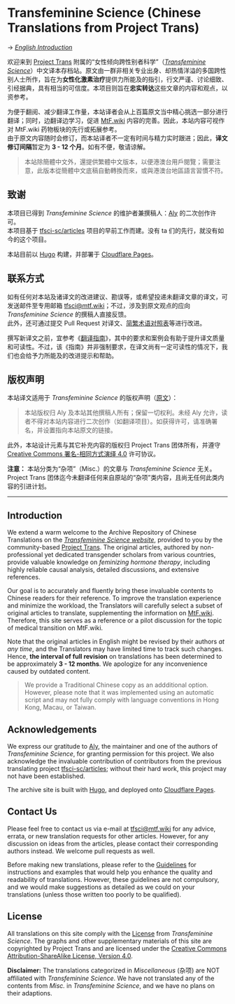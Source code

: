 # Transfeminine Science (Chinese Translations from Project Trans)

→ *[English Introduction](#introduction)*

欢迎来到 [Project Trans][team] 附属的“女性倾向跨性别者科学”（*[Transfeminine Science][origin]*）中文译本存档站。原文由一群非相关专业出身、却热情洋溢的多国跨性别人士所作，旨在为**女性化激素治疗**提供力所能及的指引，行文严谨、讨论细致、引经据典，具有相当的可信度。本项目则旨在**忠实转达**这些文章的内容和观点，以资参考。

为便于翻阅、减少翻译工作量，本站译者会从上百篇原文当中精心挑选一部分进行翻译；同时，边翻译边学习，促进 [MtF.wiki](https://mtf.wiki) 内容的完善。因此，本站内容可视作对 MtF.wiki 药物板块的先行或拓展参考。\
由于原文内容随时会修订，而本站译者不一定有时间与精力实时跟进；因此，**译文修订间隔**暂定为 **3 - 12 个月**。如有不便，敬请谅解。

> 本站除簡體中文外，還提供繁體中文版本，以便港澳台用戶閱覽；需要注意，此版本從簡體中文底稿自動轉換而來，或與港澳台地區語言習慣不符。

## 致谢

本项目已得到 *Transfeminine Science* 的维护者兼撰稿人：[Aly][aly] 的二次创作许可。\
本项目基于 [tfsci-sc/articles][origin-cn] 项目的早前工作而建。没有 ta 们的先行，就没有如今的这个项目。

本站目前以 [Hugo][hugo] 构建，并部署于 [Cloudflare Pages][site-url]。

## 联系方式

如有任何对本站及诸译文的改进建议、勘误等，或希望投递未翻译文章的译文，可发送邮件至专用邮箱 <tfsci@mtf.wiki>；不过，涉及到原文观点的应向 *Transfeminine Science* 的撰稿人直接反馈。\
此外，还可通过提交 Pull Request 对译文、[简繁术语对照表](scripts/CustomTW.txt)等进行改进。

撰写新译文之前，宜参考《[翻译指南][guideline]》，其中的要求和案例会有助于提升译文质量和可读性。不过，该《指南》并非强制要求，在译文尚有一定可读性的情况下，我们也会给予力所能及的改进提示和帮助。

## 版权声明

本站译文适用于 *Transfeminine Science* 的版权声明（[原文][license]）：

> 本站版权归 Aly 及本站其他撰稿人所有；保留一切权利。未经 Aly 允许，读者不得对本站内容进行二次创作（如翻译项目）。如获得许可，请准确署名，并设置指向本站原文的链接。

此外，本站设计元素与其它补充内容的版权归 Project Trans 团体所有，并遵守 [Creative Commons 署名-相同方式演绎 4.0][license2] 许可协议。

**注意：** 本站分类为“杂项”（Misc.）的文章与 *Transfeminine Science* 无关。Project Trans 团体迄今未翻译任何来自原站的“杂项”类内容，且尚无任何此类内容的引进计划。

--------

## Introduction

We extend a warm welcome to the Archive Repository of Chinese Translations on the *[Transfeminine Science website][origin]*, provided to you by the community-based [Project Trans][team]. The original articles, authored by non-professional yet dedicated transgender scholars from various countries, provide valuable knowledge on *feminizing hormone therapy*, including highly reliable causal analysis, detailed discussions, and extensive references.

Our goal is to accurately and fluently bring these invaluable contents to Chinese readers for their reference. To improve the translation experience and minimize the workload, the Translators will carefully select a subset of original articles to translate, supplementing the information on [MtF.wiki](https://mtf.wiki). Therefore, this site serves as a reference or a pilot discussion for the topic of medical transition on MtF.wiki.

Note that the original articles in English might be revised by their authors *at any time*, and the Translators may have limited time to track such changes. Hence, **the interval of full revision** on translations has been determined to be approximately **3 - 12 months**. We apologize for any inconvenience caused by outdated content.

> We provide a Traditional Chinese copy as an addditional option. However, please note that it was implemented using an automatic script and may not fully comply with language conventions in Hong Kong, Macau, or Taiwan.

## Acknowledgements

We express our gratitude to [Aly][aly], the maintainer and one of the authors of *Transfeminine Science*, for granting permission for this project. We also acknowledge the invaluable contribution of contributors from the previous translating project [tfsci-sc/articles][origin-cn]; without their hard work, this project may not have been established.

The archive site is built with [Hugo][hugo], and deployed onto [Cloudflare Pages][site-url].

## Contact Us

Please feel free to contact us via e-mail at <tfsci@mtf.wiki> for any advice, errata, or new translation requests for other articles. However, for any discussion on ideas from the articles, please contact their corresponding authors instead. We welcome pull requests as well.

Before making new translations, please refer to the [Guidelines][guideline] for instructions and examples that would help you enhance the quality and readability of translations. However, these guidelines are not compulsory, and we would make suggestions as detailed as we could on your translations (unless those written too poorly to be qualified).

## License

All translations on this site comply with the [License][license] from *Transfeminine Science*. The graphs and other supplementary materials of this site are copyrighted by Project Trans and are licensed under the [Creative Commons Attribution-ShareAlike License, Version 4.0][license2].

**Disclaimer:** The translations categorized in *Miscellaneous* (杂项) are NOT affiliated with *Transfeminine Science*. We have not translated any of the contents from *Misc.* in *Transfeminine Science*, and we have no plans on their adaptions.

[team]: https://project-trans.org
[origin]: https://transfemscience.org
[aly]: https://transfemscience.org/about/#aly
[origin-cn]: https://github.com/tfsci-sc/articles
[hugo]: https://gohugo.io
[site-url]: https://tfsci.mtf.wiki
[license]: LICENSE.md
[license2]: https://creativecommons.org/licenses/by-sa/4.0/
[guideline]: https://tfsci.mtf.wiki/misc/newcomer-guidelines/
